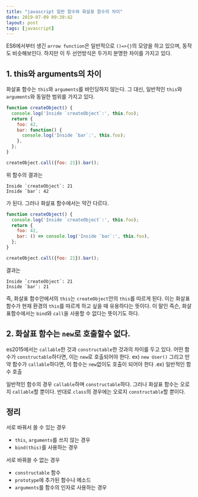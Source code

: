 ```yaml
---
title: "javascript 일반 함수와 화살표 함수의 차이"
date: 2019-07-09 09:39:42
layout: post
tags: [javascript]
---
```


ES6에서부터 생긴 `arrow function`은 일반적으로 `()=>{}`의 모양을 하고 있으며, 동작도 비슷해보인다. 하지만 이 두 선언방식은 두가지 분명한 차이를 가지고 있다.

## 1. this와 arguments의 차이

화살표 함수는 `this`와 `arguments`를 바인딩하지 않는다. 그 대신, 일반적인 `this`와 `arguments`와 동일한 범위를 가지고 있다.

```javascript
function createObject() {
  console.log('Inside `createObject`:', this.foo);
  return {
    foo: 42,
    bar: function() {
      console.log('Inside `bar`:', this.foo);
    },
  };
}

createObject.call({foo: 21}).bar();
```
위 함수의 결과는

```
Inside `createObject`: 21
Inside `bar`: 42
```
가 된다. 그러나 화살표 함수에서는 약간 다르다.

```javascript
function createObject() {
  console.log('Inside `createObject`:', this.foo);
  return {
    foo: 42,
    bar: () => console.log('Inside `bar`:', this.foo),
  };
}

createObject.call({foo: 21}).bar(); 
```
결과는
```
Inside `createObject`: 21
Inside `bar`: 21
```

즉, 화살표 함수안에서의 `this`는 `createObject`안의 `this`를 따르게 된다. 이는 화살표 함수가 현재 환경의 `this`를 따르게 하고 싶을 때 유용하다는 뜻이다. 이 말인 즉슨, 화살표함수에서는 `bind`와 `call`을 사용할 수 없다는 뜻이기도 하다.


## 2. 화살표 함수는 `new`로 호출할수 없다.

es2015에서는 `callable`한 것과 `constructable`한 것과의 차이를 두고 있다. 어떤 함수가 `constructable`하다면, 이는 `new`로 호출되어야 한다. ex) `new User()` 그리고 만약 함수가 `callable`하다면, 이 함수는 `new`없이도 호출이 되어야 한다 .ex) 일반적인 함수 호출

일반적인 함수의 경우 `callable`하며 `constructable`하다. 그러나 화살표 함수는 오로지 `callable`할 뿐이다. 반대로 `class`의 경우에는 오로지 `constructable`할 뿐이다. 

## 정리

서로 바꿔서 쓸 수 있는 경우
- `this`, `arguments`를 쓰지 않는 경우
- `bind(this)`를 사용하는 경우

서로 바꿔쓸 수 없는 경우
- `constructable` 함수
- `prototype`에 추가된 함수나 메소드
- `arguments`를 함수의 인자로 사용하는 경우


